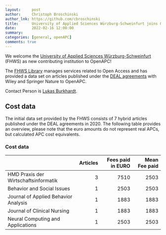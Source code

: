 ```yaml
---
layout:     post
author:     Christoph Broschinski
author_lnk: https://github.com/cbroschinski
title:      University of Applied Sciences Würzburg-Schweinfurt joins OpenAPC
date:       2022-02-16 12:00:00
summary:    
categories: [general, openAPC]
comments: true
---
```





We welcome the [University of Applied Sciences Würzburg-Schweinfurt](https://www.fhws.de/en/) (FHWS) as new contributing institution to OpenAPC!

The [FHWS Library](https://bibliothek.fhws.de/en/) manages services related to Open Access and has provided a data set on articles published under the [DEAL agreements](https://www.projekt-deal.de) with Wiley and Springer Nature to OpenAPC.

Contact Person is [Lukas Burkhardt](mailto:lukas.burkhardt@fhws.de).

## Cost data



The initial data set provided by the FHWS consists of 7 hybrid articles published under the DEAL agreements in 2020. The following table provides an overview, please note that the euro amounts do not represent real APCs, but calculated APC cost equivalents.

### Cost data


|                                     | Articles| Fees paid in EURO| Mean Fee paid|
|:------------------------------------|--------:|-----------------:|-------------:|
|HMD Praxis der Wirtschaftsinformatik |        3|              7510|          2503|
|Behavior and Social Issues           |        1|              2503|          2503|
|Journal of Applied Behavior Analysis |        1|              1883|          1883|
|Journal of Clinical Nursing          |        1|              1883|          1883|
|Neural Computing and Applications    |        1|              2503|          2503|
